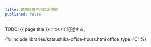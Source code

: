 ```yaml
---
title: 葛飾区青戸地区図書館
published: false
---
```


TODO: {{ page.title }}について記述する。

{% include libraries/katsushika-office-hours.html office_type='C' %}

